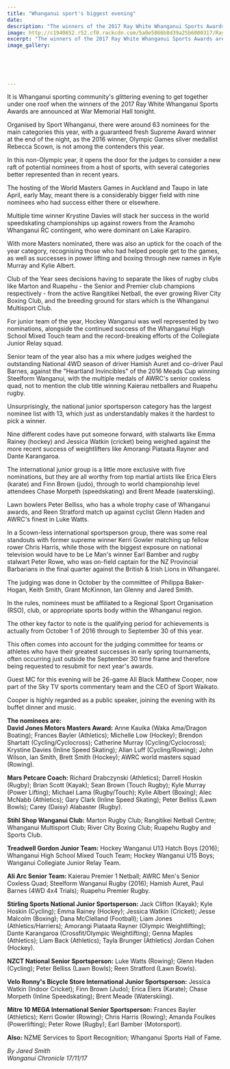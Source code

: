```yaml
---
title: "Whanganui sport's biggest evening"
date: 
description: "The winners of the 2017 Ray White Whanganui Sports Awards are announced at War Memorial Hall tonight..."
image: http://c1940652.r52.cf0.rackcdn.com/5a0e5866b8d39a25b6000317/Ray-White-sports-awards-2017.jpg
excerpt: "The winners of the 2017 Ray White Whanganui Sports Awards are announced at War Memorial Hall tonight."
image_gallery:
    
    
    
    
    
---
```


<p class="element element-paragraph">It is Whanganui sporting community's glittering evening to get together under one roof when the winners of the 2017 Ray White Whanganui Sports Awards are announced at War Memorial Hall tonight.</p>
<p class="element element-paragraph">Organised by Sport Whanganui, there were around 63 nominees for the main categories this year, with a guaranteed fresh Supreme Award winner at the end of the night, as the 2016 winner, Olympic Games silver medallist Rebecca Scown, is not among the contenders this year.</p>
<p class="element element-paragraph">In this non-Olympic year, it opens the door for the judges to consider a new raft of potential nominees from a host of sports, with several categories better represented than in recent years.</p>
<p class="element element-paragraph">The hosting of the World Masters Games in Auckland and Taupo in late April, early May, meant there is a considerably bigger field with nine nominees who had success either there or elsewhere.</p>
<p class="element element-paragraph">Multiple time winner Krystine Davies will stack her success in the world speedskating championships up against rowers from the Aramoho Whanganui RC contingent, who were dominant on Lake Karapiro.</p>
<p class="element element-paragraph">With more Masters nominated, there was also an uptick for the coach of the year category, recognising those who had helped people get to the games, as well as successes in power lifting and boxing through new names in Kyle Murray and Kylie Albert.</p>
<p class="element element-paragraph">Club of the Year sees decisions having to separate the likes of rugby clubs like Marton and Ruapehu - the Senior and Premier club champions respectively - from the active Rangitikei Netball, the ever growing River City Boxing Club, and the breeding ground for stars which is the Whanganui Multisport Club.</p>
<p class="element element-paragraph">For junior team of the year, Hockey Wanganui was well represented by two nominations, alongside the continued success of the Whanganui High School Mixed Touch team and the record-breaking efforts of the Collegiate Junior Relay squad.</p>
<p class="element element-paragraph">Senior team of the year also has a mix where judges weighed the outstanding National 4WD season of driver Hamish Auret and co-driver Paul Barnes, against the "Heartland Invincibles" of the 2016 Meads Cup winning Steelform Wanganui, with the multiple medals of AWRC's senior coxless quad, not to mention the club title winning Kaierau netballers and Ruapehu rugby.</p>
<p class="element element-paragraph">Unsurprisingly, the national junior sportsperson category has the largest nominee list with 13, which just as understandably makes it the hardest to pick a winner.</p>
<p class="element element-paragraph">Nine different codes have put someone forward, with stalwarts like Emma Rainey (hockey) and Jessica Watkin (cricket) being weighed against the more recent success of weightlifters like Amorangi Piataata Rayner and Dante Karangaroa.</p>
<p class="element element-paragraph">The international junior group is a little more exclusive with five nominations, but they are all worthy from top martial artists like Erica Elers (karate) and Finn Brown (judo), through to world championship level attendees Chase Morpeth (speedskating) and Brent Meade (waterskiing).</p>
<p class="element element-paragraph">Lawn bowlers Peter Belliss, who has a whole trophy case of Whanganui awards, and Reen Stratford match up against cyclist Glenn Haden and AWRC's finest in Luke Watts.</p>
<p class="element element-paragraph">In a Scown-less international sportsperson group, there was some real standouts with former supreme winner Kerri Gowler matching up fellow rower Chris Harris, while those with the biggest exposure on national television would have to be Le Man's winner Earl Bamber and rugby stalwart Peter Rowe, who was on-field captain for the NZ Provincial Barbarians in the final quarter against the British &amp; Irish Lions in Whangarei.</p>
<p class="element element-paragraph">The judging was done in October by the committee of Philippa Baker-Hogan, Keith Smith, Grant McKinnon, Ian Glenny and Jared Smith.</p>
<p class="element element-paragraph">In the rules, nominees must be affiliated to a Regional Sport Organisation (RSO), club, or appropriate sports body within the Whanganui region.</p>
<p class="element element-paragraph">The other key factor to note is the qualifying period for achievements is actually from October 1 of 2016 through to September 30 of this year.</p>
<p class="element element-paragraph">This often comes into account for the judging committee for teams or athletes who have their greatest successes in early spring tournaments, often occurring just outside the September 30 time frame and therefore being requested to resubmit for next year's awards.</p>
<p class="element element-paragraph">Guest MC for this evening will be 26-game All Black Matthew Cooper, now part of the Sky TV sports commentary team and the CEO of Sport Waikato.</p>
<p class="element element-paragraph">Cooper is highly regarded as a public speaker, joining the evening with its buffet dinner and music.</p>
<p class="element element-paragraph"><strong>The nominees are:</strong><br /><strong>David Jones Motors Masters Award:</strong>&nbsp;Anne Kauika (Waka Ama/Dragon Boating); Frances Bayler (Athletics); Michelle Low (Hockey); Brendon Shartatt (Cycling/Cyclocross); Catherine Murray (Cycling/Cyclocross); Krystine Davies (Inline Speed Skating); Allan Luff (Cycling/Rowing); John Wilson, Ian Smith, Brett Smith (Hockey); AWRC world masters squad (Rowing).</p>
<p class="element element-paragraph"><strong>Mars Petcare Coach:</strong>&nbsp;Richard Drabczynski (Athletics); Darrell Hoskin (Rugby); Brian Scott (Kayak); Sean Brown (Touch Rugby); Kyle Murray (Power Lifting); Michael Lama (Rugby/Touch); Kylie Albert (Boxing); Alec McNabb (Athletics); Gary Clark (Inline Speed Skating); Peter Belliss (Lawn Bowls); Carey (Daisy) Alabaster (Rugby).</p>
<p class="element element-paragraph"><strong>Stihl Shop Wanganui Club:</strong>&nbsp;Marton Rugby Club; Rangitikei Netball Centre; Whanganui Multisport Club; River City Boxing Club; Ruapehu Rugby and Sports Club.</p>
<p class="element element-paragraph"><strong>Treadwell Gordon Junior Team:</strong>&nbsp;Hockey Wanganui U13 Hatch Boys (2016); Whanganui High School Mixed Touch Team; Hockey Wanganui U15 Boys; Wanganui Collegiate Junior Relay Team.</p>
<p class="element element-paragraph"><strong>Ali Arc Senior Team:</strong>&nbsp;Kaierau Premier 1 Netball; AWRC Men's Senior Coxless Quad; Steelform Wanganui Rugby (2016); Hamish Auret, Paul Barnes (4WD 4x4 Trials); Ruapehu Premier Rugby.</p>
<p class="element element-paragraph"><strong>Stirling Sports National Junior Sportsperson:</strong>&nbsp;Jack Clifton (Kayak); Kyle Hoskin (Cycling); Emma Rainey (Hockey); Jessica Watkin (Cricket); Jesse Malcolm (Boxing); Dana McClelland (Football); Liam Jones (Athletics/Harriers); Amorangi Piataata Rayner (Olympic Weightlifting); Dante Karangaroa (Crossfit/Olympic Weightlifting); Genna Maples (Athletics); Liam Back (Athletics); Tayla Brunger (Athletics) Jordan Cohen (Hockey).</p>
<p class="element element-paragraph"><strong>NZCT National Senior Sportsperson:</strong>&nbsp;Luke Watts (Rowing); Glenn Haden (Cycling); Peter Belliss (Lawn Bowls); Reen Stratford (Lawn Bowls).</p>
<p class="element element-paragraph"><strong>Velo Ronny's Bicycle Store International Junior Sportsperson:</strong>&nbsp;Jessica Watkin (Indoor Cricket); Finn Brown (Judo); Erica Elers (Karate); Chase Morpeth (Inline Speedskating); Brent Meade (Waterskiing).</p>
<p class="element element-paragraph"><strong>Mitre 10 MEGA International Senior Sportsperson:</strong>&nbsp;Frances Bayler (Athletics); Kerri Gowler (Rowing); Chris Harris (Rowing); Amanda Foulkes (Powerlifting); Peter Rowe (Rugby); Earl Bamber (Motorsport).</p>
<p class="element element-paragraph"><strong>Also:</strong>&nbsp;NZME Services to Sport Recognition; Whanganui Sports Hall of Fame.</p>
<p class="element element-paragraph"><em>By Jared Smith<br />Wanganui Chronicle 17/11/17</em></p>

